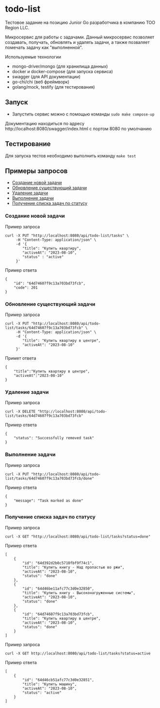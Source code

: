 # todo-list
Тестовое задание на позицию Junior Go разработчика в компанию ТОО Region LLC. 

Микросервис для работы с задачами. Данный микросервис позволяет создавать, получать, обновлять и удалять задачи, а также позваляет помечать задачу как "выполненной".


Используемые технологии

- mongo-driver/mongo (для хранилища данных)
- docker и docker-compose (для запуска сервиса)
- swagger (для API документации)
- go-chi/chi (веб фреймворк)
- golang/mock, testify (для тестирования)

## Запуск

- Запустить сервис можно с помощью команды `sudo make compose-up`

Документацию находиться по адресу http://localhost:8080/swagger/index.html с портом 8080 по умолчанию


## Тестирование

Для запуска тестов необходимо выполнить команду `make test`


## Примеры запросов

- [Создание новой задачи](#create-task)
- [Обновление существующий задачи](#update-task)
- [Удаление задачи](#delete-task)
- [Выполнение задачи](#complete-task)
- [Получениe списка задач по статусу](#get-tasks-by-status)


### Создание новой задачи <a name="create-task"></a>

Пример запроса

```
curl -X PUT "http://localhost:8080/api/todo-list/tasks" \
     -H "Content-Type: application/json" \
     -d '{
        "title": "Купить квартиру",
        "activeAt": "2023-08-10",
        "status" : "active"
     }'

```

Пример ответа

```
{
    "id": "64d74607f9c13a703bd73fcb",
    "code": 201
}
```


### Обновление существующий задачи <a name="update-task"></a>

Пример запроса

```
curl -X PUT "http://localhost:8080/api/todo-list/tasks/64d74607f9c13a703bd73fcb" \
     -H "Content-Type: application/json" \
     -d '{
        "title": "Купить квартиру в центре",
        "activeAt": "2023-08-10"
     }'

```

Примет ответа

```
{
    "title":"Купить квартиру в центре",
    "activeAt":"2023-08-10"
}
```

### Удаление задачи <a name="delete-task"></a>

Пример запроса 

```
curl -X DELETE "http://localhost:8080/api/todo-list/tasks/64d74607f9c13a703bd73fcb"
```

Пример ответа

```
{
    "status": "Successfully removed task"
}
```

### Выполнение задачи <a name="complete-task"></a>

Пример запроса

```
curl -X PUT "http://localhost:8080/api/todo-list/tasks/64d74607f9c13a703bd73fcb/done"
```

Пример ответа

```
{
    "message": "Task marked as done"
}
```

### Получение списка задач по статусу <a name="get-tasks-by-status"></a>

Пример запроса

```
curl -X GET "http://localhost:8080/api/todo-list/tasks?status=done"
```

Пример ответа

```
[
    {
        "id": "64d392d2b0c5710fbf9f74c1",
        "title": "Купить книгу - Над пропастью во ржи",
        "activeAt": "2023-08-10",
        "status": "done"
    },
    {
        "id": "64d46be11afc77c3d0e32850",
        "title": "Купить книгу - Высоконагруженные системы",
        "activeAt": "2023-08-10",
        "status": "done"
    },
    {
        "id": "64d74607f9c13a703bd73fcb",
        "title": "Купить квартиру в центре",
        "activeAt": "2023-08-10",
        "status": "done"
    }
]
```

Пример запроса 

```
curl -X GET http://localhost:8080/api/todo-list/tasks?status=active
```

Пример ответа 

```
[
    {
        "id": "64d46cb51afc77c3d0e32851",
        "title": "Купить машину",
        "activeAt": "2023-08-10",
        "status": "active"
    }
]
```